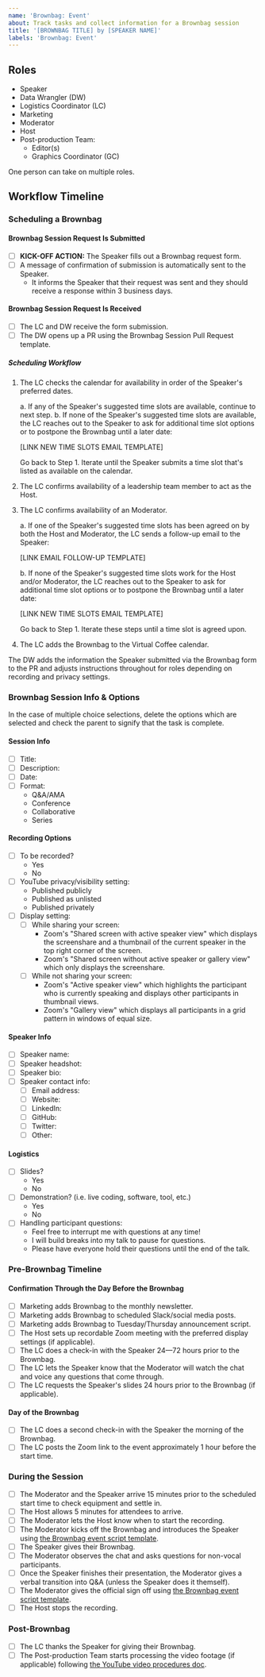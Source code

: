 ```yaml
---
name: 'Brownbag: Event'
about: Track tasks and collect information for a Brownbag session
title: '[BROWNBAG TITLE] by [SPEAKER NAME]'
labels: 'Brownbag: Event'
---
```


## Roles

- Speaker
- Data Wrangler (DW)
- Logistics Coordinator (LC)
- Marketing
- Moderator
- Host
- Post-production Team:
  - Editor(s)
  - Graphics Coordinator (GC)

One person can take on multiple roles.

## Workflow Timeline

### Scheduling a Brownbag

#### Brownbag Session Request Is Submitted

- [ ] **KICK-OFF ACTION:** The Speaker fills out a Brownbag request form.
- [ ] A message of confirmation of submission is automatically sent to the Speaker.
  - It informs the Speaker that their request was sent and they should receive a response within 3 business days.

#### Brownbag Session Request Is Received

- [ ] The LC and DW receive the form submission.
- [ ] The DW opens up a PR using the Brownbag Session Pull Request template.

##### Scheduling Workflow

1. The LC checks the calendar for availability in order of the Speaker's preferred dates.

   a. If any of the Speaker's suggested time slots are available, continue to next step.
   b. If none of the Speaker's suggested time slots are available, the LC reaches out to the Speaker to ask for additional time slot options or to postpone the Brownbag until a later date:

   [LINK NEW TIME SLOTS EMAIL TEMPLATE] <!-- TODO -->

   Go back to Step 1. Iterate until the Speaker submits a time slot that's listed as available on the calendar.

2. The LC confirms availability of a leadership team member to act as the Host.
3. The LC confirms availability of an Moderator.

   a. If one of the Speaker's suggested time slots has been agreed on by both the Host and Moderator, the LC sends a follow-up email to the Speaker:

   [LINK EMAIL FOLLOW-UP TEMPLATE] <!-- TODO -->

   b. If none of the Speaker's suggested time slots work for the Host and/or Moderator, the LC reaches out to the Speaker to ask for additional time slot options or to postpone the Brownbag until a later date:

   [LINK NEW TIME SLOTS EMAIL TEMPLATE] <!-- TODO -->

   Go back to Step 1. Iterate these steps until a time slot is agreed upon.

4. The LC adds the Brownbag to the Virtual Coffee calendar.

The DW adds the information the Speaker submitted via the Brownbag form to the PR and adjusts instructions throughout for roles depending on recording and privacy settings.

### Brownbag Session Info & Options

In the case of multiple choice selections, delete the options which are selected and check the parent to signify that the task is complete.

#### Session Info

- [ ] Title:
- [ ] Description:
- [ ] Date:
- [ ] Format:
  - Q&A/AMA
  - Conference
  - Collaborative
  - Series

#### Recording Options

- [ ] To be recorded?
  - Yes
  - No
- [ ] YouTube privacy/visibility setting:
  - Published publicly
  - Published as unlisted
  - Published privately
- [ ] Display setting:
  - [ ] While sharing your screen:
    - Zoom's "Shared screen with active speaker view" which displays the screenshare and a thumbnail of the current speaker in the top right corner of the screen.
    - Zoom's "Shared screen without active speaker or gallery view" which only displays the screenshare.
  - [ ] While not sharing your screen:
    - Zoom's "Active speaker view" which highlights the participant who is currently speaking and displays other participants in thumbnail views.
    - Zoom's "Gallery view" which displays all participants in a grid pattern in windows of equal size.

#### Speaker Info

- [ ] Speaker name:
- [ ] Speaker headshot:
- [ ] Speaker bio:
- [ ] Speaker contact info:
  - [ ] Email address:
  - [ ] Website:
  - [ ] LinkedIn:
  - [ ] GitHub:
  - [ ] Twitter:
  - [ ] Other:

#### Logistics

- [ ] Slides?
  - Yes
  - No
- [ ] Demonstration? (i.e. live coding, software, tool, etc.)
  - Yes
  - No
- [ ] Handling participant questions:
  - Feel free to interrupt me with questions at any time!
  - I will build breaks into my talk to pause for questions.
  - Please have everyone hold their questions until the end of the talk.

### Pre-Brownbag Timeline

#### Confirmation Through the Day Before the Brownbag

- [ ] Marketing adds Brownbag to the monthly newsletter.
- [ ] Marketing adds Brownbag to scheduled Slack/social media posts.
- [ ] Marketing adds Brownbag to Tuesday/Thursday announcement script.
- [ ] The Host sets up recordable Zoom meeting with the preferred display settings (if applicable).
- [ ] The LC does a check-in with the Speaker 24—72 hours prior to the Brownbag.
- [ ] The LC lets the Speaker know that the Moderator will watch the chat and voice any questions that come through.
- [ ] The LC requests the Speaker's slides 24 hours prior to the Brownbag (if applicable).

#### Day of the Brownbag

- [ ] The LC does a second check-in with the Speaker the morning of the Brownbag.
- [ ] The LC posts the Zoom link to the event approximately 1 hour before the start time.

### During the Session

- [ ] The Moderator and the Speaker arrive 15 minutes prior to the scheduled start time to check equipment and settle in.
- [ ] The Host allows 5 minutes for attendees to arrive.
- [ ] The Moderator lets the Host know when to start the recording.
- [ ] The Moderator kicks off the Brownbag and introduces the Speaker using [the Brownbag event script template](/brownbags/event-script-template.md#intro).
- [ ] The Speaker gives their Brownbag.
- [ ] The Moderator observes the chat and asks questions for non-vocal participants.
- [ ] Once the Speaker finishes their presentation, the Moderator gives a verbal transition into Q&A (unless the Speaker does it themself).
- [ ] The Moderator gives the official sign off using [the Brownbag event script template](/brownbags/event-script-template.md#outro).
- [ ] The Host stops the recording.

### Post-Brownbag

- [ ] The LC thanks the Speaker for giving their Brownbag.
- [ ] The Post-production Team starts processing the video footage (if applicable) following [the YouTube video procedures doc](/procedures/youtube.md).

